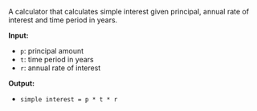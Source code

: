 A calculator that calculates simple interest given principal, annual rate of interest and time period in years.

**Input:**
- `p`: principal amount  
- `t`: time period in years  
- `r`: annual rate of interest

**Output:**
- `simple interest = p * t * r`
